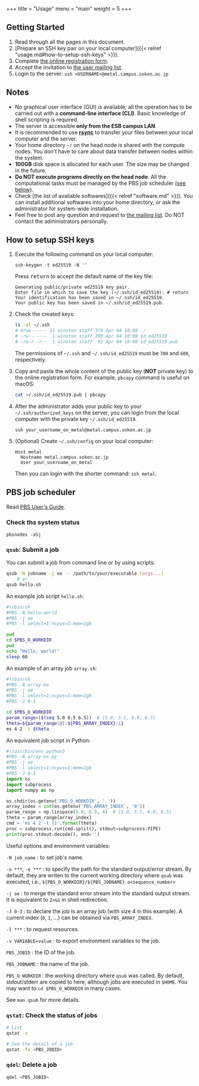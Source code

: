 +++
title = "Usage"
menu = "main"
weight = 5
+++

## Getting Started

1.  Read through all the pages in this document.
1.  [Prepare an SSH key pair on your local computer]({{< relref "usage.md#how-to-setup-ssh-keys" >}}).
1.  Complete [the online registration form](https://goo.gl/forms/kxe6AWalGjH4wg5t2).
1.  Accept the invitation to [the user mailing list](https://groups.google.com/forum/#!forum/metal-sokendai).
1.  Login to the server: `ssh <USERNAME>@metal.campus.soken.ac.jp`

<!--more-->

## Notes

- No graphical user interface (GUI) is available;
  all the operation has to be carried out with a **command-line interface (CLI)**.
  Basic knowledge of shell scripting is required.
- The server is accessible **only from the ESB campus LAN**.
- It is recommended to use
  [**rsync**](https://www.google.co.jp/search?q=rsync+ssh)
  to transfer your files between your local computer and the server.
- Your home directory `~/` on the head node is shared with the compute nodes.
  You don't have to care about data transfer between nodes within the system.
- **100GB** disk space is allocated for each user.
  The size may be changed in the future.
- **Do NOT execute programs directly on the head node**.
  All the computational tasks must be managed by the PBS job scheduler
  [(see below)](#pbs-job-scheduler).
- Check [the list of available softwares]({{< relref "software.md" >}}).
  You can install additional softwares into your home directory,
  or ask the administrator for system-wide installation.
- Feel free to post any question and request to
  [the mailing list](https://groups.google.com/forum/#!forum/metal-sokendai).
  Do NOT contact the administrators personally.

## How to setup SSH keys

1.  Execute the following command on your local computer:
    ```
    ssh-keygen -t ed25519 -N ''
    ```

    Press <kbd>return</kbd> to accept the default name of the key file:
    ```
    Generating public/private ed25519 key pair.
    Enter file in which to save the key (~/.ssh/id_ed25519): # return
    Your identification has been saved in ~/.ssh/id_ed25519.
    Your public key has been saved in ~/.ssh/id_ed25519.pub.
    ```

1.  Check the created keys:
    ```sh
    ls -al ~/.ssh
    # drwx------ 11 winston staff 374 Apr 04 10:00 ./
    # -rw-------  1 winston staff 399 Apr 04 10:00 id_ed25519
    # -rw-r--r--  1 winston staff  92 Apr 04 10:00 id_ed25519.pub
    ```
    The permissions of `~/.ssh` and `~/.ssh/id_ed25519` must be `700` and `600`, respectively.

1.  Copy and paste the whole content of the public key (**NOT** private key) to the online registration form.
    For example, `pbcopy` command is useful on macOS:
    ```sh
    cat ~/.ssh/id_ed25519.pub | pbcopy
    ```

1.  After the administrator adds your public key to your `~/.ssh/authorized_keys` on the server,
    you can login from the local computer with the private key `~/.ssh/id_ed25519`.
    ```
    ssh your_username_on_metal@metal.campus.soken.ac.jp
    ```

1.  (Optional) Create `~/.ssh/config` on your local computer:
    ```
    Host metal
      Hostname metal.campus.soken.ac.jp
      User your_username_on_metal
    ```
    Then you can login with the shorter command: `ssh metal`.


## PBS job scheduler

Read [PBS User's Guide](https://www.google.co.jp/search?q=pbs+professional+14).

### Check ths system status

```
pbsnodes -aSj
```

### `qsub`: Submit a job

You can submit a job from command line or by using scripts:
```sh
qsub -N jobname -j oe -- /path/to/your/executable [args...]
    # or
qsub hello.sh
```

An example job script `hello.sh`:
```sh
#!/bin/sh
#PBS -N hello-world
#PBS -j oe
#PBS -l select=1:ncpus=1:mem=1gb

pwd
cd $PBS_O_WORKDIR
pwd
echo "Hello, world!"
sleep 60
```

An example of an array job `array.sh`:
```sh
#!/bin/sh
#PBS -N array-ms
#PBS -j oe
#PBS -l select=1:ncpus=1:mem=1gb
#PBS -J 0-3

cd $PBS_O_WORKDIR
param_range=($(seq 5.0 0.5 6.5))  # (5.0, 5.5, 6.0, 6.5)
theta=${param_range[@]:${PBS_ARRAY_INDEX}:1}
ms 4 2 -t $theta
```

An equivalent job script in Python:
```py
#!/usr/bin/env python3
#PBS -N array-ms-py
#PBS -j oe
#PBS -l select=1:ncpus=1:mem=1gb
#PBS -J 0-3
import os
import subprocess
import numpy as np

os.chdir(os.getenv('PBS_O_WORKDIR', '.'))
array_index = int(os.getenv('PBS_ARRAY_INDEX', '0'))
param_range = np.linspace(5.0, 6.5, 4)  # [5.0, 5.5, 6.0, 6.5]
theta = param_range[array_index]
cmd = 'ms 4 2 -t {}'.format(theta)
proc = subprocess.run(cmd.split(), stdout=subprocess.PIPE)
print(proc.stdout.decode(), end='')
```

Useful options and environment variables:

`-N job_name`
: to set job's name.

`-o ***`, `-e ***`
: to specify the path for the standard output/error stream.
  By default, they are writen to the current working directory where `qsub` was executed,
  i.e., `${PBS_O_WORKDIR}/${PBS_JOBNAME}.o<sequence_number>`

`-j oe`
: to merge the standard error stream into the standard output stream.
  It is equivalent to `2>&1` in shell redirection.

`-J 0-3`
: to declare the job is an array job (with size 4 in this example).
  A current index (`0`, `1`, ...) can be obtained via `PBS_ARRAY_INDEX`.

`-l ***`
: to request resources.

`-v VARIABLE=value`
: to export environment variables to the job.

`PBS_JOBID`
: the ID of the job.

`PBS_JOBNAME`
: the name of the job.

`PBS_O_WORKDIR`
: the working directory where `qsub` was called.
  By default, stdout/stderr are copied to here,
  although jobs are executed in `$HOME`.
  You may want to `cd $PBS_O_WORKDIR` in many cases.

See `man qsub` for more details.


### `qstat`: Check the status of jobs

```sh
# List
qstat -x

# See the detail of a job
qstat -fx <PBS_JOBID>
```

### `qdel`: Delete a job

```sh
qdel <PBS_JOBID>
```
